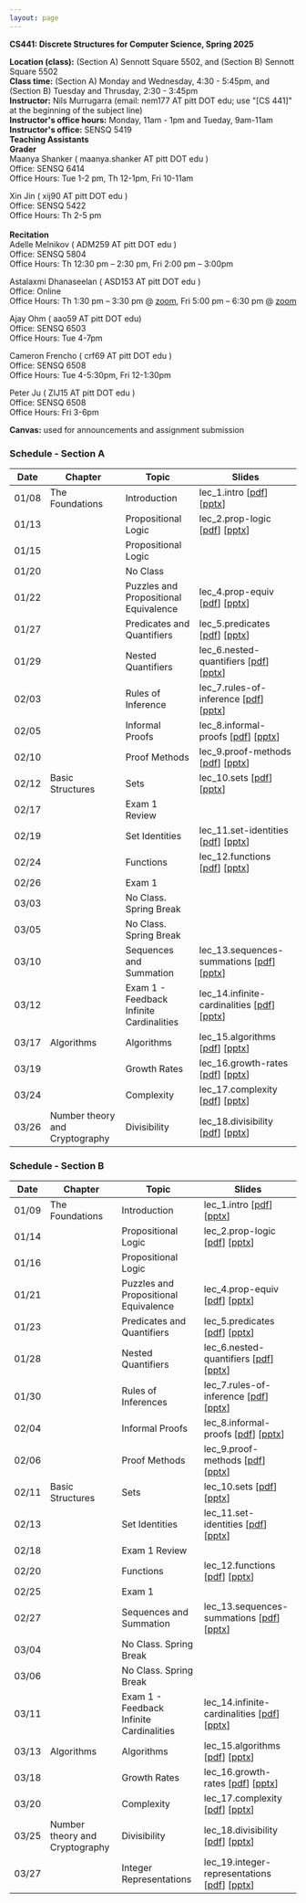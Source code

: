 ```yaml
---
layout: page
---
```


**CS441: Discrete Structures for Computer Science, Spring 2025**

**Location (class):** (Section A) Sennott Square 5502, and (Section B) Sennott Square 5502<br>
**Class time:** (Section A) Monday and Wednesday, 4:30 - 5:45pm, and (Section B) Tuesday and Thrusday, 2:30 - 3:45pm<br>
**Instructor:** Nils Murrugarra (email: nem177 AT pitt DOT edu; use "[CS 441]" at the beginning of the subject line)<br>
**Instructor's office hours:** Monday, 11am - 1pm and Tueday, 9am-11am<br>
**Instructor's office:** SENSQ 5419<br>
**Teaching Assistants**<br>
**Grader**<br>
Maanya Shanker ( maanya.shanker AT pitt DOT edu )<br>
Office: SENSQ 6414<br>
Office Hours: Tue 1-2 pm, Th 12-1pm, Fri 10-11am<br>

Xin Jin ( xij90 AT pitt DOT edu )<br>
Office: SENSQ 5422<br>
Office Hours: Th 2-5 pm<br>
<br>**Recitation**<br>
Adelle Melnikov ( ADM259 AT pitt DOT edu )<br>
Office: SENSQ 5804<br>
Office Hours: Th 12:30 pm – 2:30 pm, Fri 2:00 pm – 3:00pm<br>

Astalaxmi Dhanaseelan ( ASD153 AT pitt DOT edu )<br>
Office: Online<br>
Office Hours: Th 1:30 pm – 3:30 pm @ <a href="https://pitt.zoom.us/j/93911414055">zoom</a>, Fri 5:00 pm – 6:30 pm @ <a href="https://pitt.zoom.us/j/98259654541">zoom</a><br>

Ajay Ohm ( aao59 AT pitt DOT edu)<br>
Office: SENSQ 6503<br>
Office Hours: Tue 4-7pm<br>

Cameron Frencho ( crf69 AT pitt DOT edu )<br>
Office: SENSQ 6508<br>
Office Hours: Tue 4-5:30pm, Fri 12-1:30pm<br>

Peter Ju ( ZIJ15 AT pitt DOT edu )<br>
Office: SENSQ 6508<br>
Office Hours: Fri 3-6pm<br>

**Canvas:** used for announcements and assignment submission<br>

### Schedule - Section A

Date        | Chapter          | Topic             | Slides       
----------- | -----------      | -----------       | -----------  
01/08       | The Foundations  | Introduction      | lec_1.intro [[pdf](https://sites.pitt.edu/~nem177/courses/spring25_cs441/lec_1.intro.pdf)] [[pptx](https://sites.pitt.edu/~nem177/courses/spring25_cs441/lec_1.intro.pptx)]
01/13       |                  | Propositional Logic| lec_2.prop-logic [[pdf](https://sites.pitt.edu/~nem177/courses/spring25_cs441/lec_2.prop-logic.pdf)]  [[pptx](https://sites.pitt.edu/~nem177/courses/spring25_cs441/lec_2.prop-logic.pptx)] 
01/15       |                  | Propositional Logic |  
01/20       |                  | No Class |  
01/22       |                  | Puzzles and Propositional Equivalence | lec_4.prop-equiv [[pdf](https://sites.pitt.edu/~nem177/courses/spring25_cs441/lec_4.prop-equiv.pdf)]  [[pptx](https://sites.pitt.edu/~nem177/courses/spring25_cs441/lec_4.prop-equiv.pptx)]
01/27       |                  | Predicates and Quantifiers | lec_5.predicates [[pdf](https://sites.pitt.edu/~nem177/courses/spring25_cs441/lec_5.predicates.pdf)]  [[pptx](https://sites.pitt.edu/~nem177/courses/spring25_cs441/lec_5.predicates.pptx)]
01/29       |                  | Nested Quantifiers | lec_6.nested-quantifiers [[pdf](https://sites.pitt.edu/~nem177/courses/spring25_cs441/lec_6.nested-quantifiers.pdf)]  [[pptx](https://sites.pitt.edu/~nem177/courses/spring25_cs441/lec_6.nested-quantifiers.pptx)]
02/03       |                  | Rules of Inference | lec_7.rules-of-inference [[pdf](https://sites.pitt.edu/~nem177/courses/spring25_cs441/lec_7.rules-of-inference.pdf)]  [[pptx](https://sites.pitt.edu/~nem177/courses/spring25_cs441/lec_7.rules-of-inference.pptx)]
02/05       |                  | Informal Proofs | lec_8.informal-proofs [[pdf](https://sites.pitt.edu/~nem177/courses/spring25_cs441/lec_8.informal-proofs.pdf)]  [[pptx](https://sites.pitt.edu/~nem177/courses/spring25_cs441/lec_8.informal-proofs.pptx)]
02/10       |                  | Proof Methods | lec_9.proof-methods [[pdf](https://sites.pitt.edu/~nem177/courses/spring25_cs441/lec_9.proof-methods.pdf)]  [[pptx](https://sites.pitt.edu/~nem177/courses/spring25_cs441/lec_9.proof-methods.pptx)]
02/12       |	Basic Structures | Sets | lec_10.sets [[pdf](https://sites.pitt.edu/~nem177/courses/spring25_cs441/lec_10.sets.pdf)]  [[pptx](https://sites.pitt.edu/~nem177/courses/spring25_cs441/lec_10.sets.pptx)]
02/17       |                  | Exam 1 Review | 
02/19       |                  | Set Identities | lec_11.set-identities [[pdf](https://sites.pitt.edu/~nem177/courses/spring25_cs441/lec_11.set-identities.pdf)]  [[pptx](https://sites.pitt.edu/~nem177/courses/spring25_cs441/lec_11.set-identities.pptx)]
02/24       |                  | Functions | lec_12.functions [[pdf](https://sites.pitt.edu/~nem177/courses/spring25_cs441/lec_12.functions.pdf)]  [[pptx](https://sites.pitt.edu/~nem177/courses/spring25_cs441/lec_12.functions.pptx)]
02/26       |                  | Exam 1 | 
03/03       |                  | No Class. Spring Break | 
03/05       |                  | No Class. Spring Break | 
03/10       |                  | Sequences and Summation | lec_13.sequences-summations [[pdf](https://sites.pitt.edu/~nem177/courses/spring25_cs441/lec_13.sequences-summations.pdf)]  [[pptx](https://sites.pitt.edu/~nem177/courses/spring25_cs441/lec_13.sequences-summations.pptx)]
03/12       |                  | Exam 1 - Feedback<br>Infinite Cardinalities | lec_14.infinite-cardinalities [[pdf](https://sites.pitt.edu/~nem177/courses/spring25_cs441/lec_14.infinite-cardinalities.pdf)]  [[pptx](https://sites.pitt.edu/~nem177/courses/spring25_cs441/lec_14.infinite-cardinalities.pptx)]
03/17       | Algorithms       | Algorithms | lec_15.algorithms [[pdf](https://sites.pitt.edu/~nem177/courses/spring25_cs441/lec_15.algorithms.pdf)]  [[pptx](https://sites.pitt.edu/~nem177/courses/spring25_cs441/lec_15.algorithms.pptx)]
03/19       |                  | Growth Rates | lec_16.growth-rates [[pdf](https://sites.pitt.edu/~nem177/courses/spring25_cs441/lec_16.growth-rates.pdf)]  [[pptx](https://sites.pitt.edu/~nem177/courses/spring25_cs441/lec_16.growth-rates.pptx)]
03/24       |                  | Complexity   | lec_17.complexity [[pdf](https://sites.pitt.edu/~nem177/courses/spring25_cs441/lec_17.complexity.pdf)]  [[pptx](https://sites.pitt.edu/~nem177/courses/spring25_cs441/lec_17.complexity.pptx)]
03/26       | Number theory and Cryptography | Divisibility   | lec_18.divisibility [[pdf](https://sites.pitt.edu/~nem177/courses/spring25_cs441/lec_18.divisibility.pdf)]  [[pptx](https://sites.pitt.edu/~nem177/courses/spring25_cs441/lec_18.divisibility.pptx)]

### Schedule - Section B

Date        | Chapter          | Topic             | Slides       
----------- | -----------      | -----------       | -----------  
01/09       | The Foundations  | Introduction      | lec_1.intro [[pdf](https://sites.pitt.edu/~nem177/courses/spring25_cs441/lec_1.intro.pdf)] [[pptx](https://sites.pitt.edu/~nem177/courses/spring25_cs441/lec_1.intro.pptx)]
01/14       |                  | Propositional Logic| lec_2.prop-logic [[pdf](https://sites.pitt.edu/~nem177/courses/spring25_cs441/lec_2.prop-logic.pdf)]  [[pptx](https://sites.pitt.edu/~nem177/courses/spring25_cs441/lec_2.prop-logic.pptx)] 
01/16       |                  | Propositional Logic|  
01/21       |                  | Puzzles and Propositional Equivalence | lec_4.prop-equiv [[pdf](https://sites.pitt.edu/~nem177/courses/spring25_cs441/lec_4.prop-equiv.pdf)]  [[pptx](https://sites.pitt.edu/~nem177/courses/spring25_cs441/lec_4.prop-equiv.pptx)]
01/23       |                  | Predicates and Quantifiers | lec_5.predicates [[pdf](https://sites.pitt.edu/~nem177/courses/spring25_cs441/lec_5.predicates.pdf)]  [[pptx](https://sites.pitt.edu/~nem177/courses/spring25_cs441/lec_5.predicates.pptx)]
01/28       |                  | Nested Quantifiers | lec_6.nested-quantifiers [[pdf](https://sites.pitt.edu/~nem177/courses/spring25_cs441/lec_6.nested-quantifiers.pdf)]  [[pptx](https://sites.pitt.edu/~nem177/courses/spring25_cs441/lec_6.nested-quantifiers.pptx)]
01/30       |                  | Rules of Inferences | lec_7.rules-of-inference [[pdf](https://sites.pitt.edu/~nem177/courses/spring25_cs441/lec_7.rules-of-inference.pdf)]  [[pptx](https://sites.pitt.edu/~nem177/courses/spring25_cs441/lec_7.rules-of-inference.pptx)]
02/04       |                  | Informal Proofs | lec_8.informal-proofs [[pdf](https://sites.pitt.edu/~nem177/courses/spring25_cs441/lec_8.informal-proofs.pdf)]  [[pptx](https://sites.pitt.edu/~nem177/courses/spring25_cs441/lec_8.informal-proofs.pptx)]
02/06       |                  | Proof Methods | lec_9.proof-methods [[pdf](https://sites.pitt.edu/~nem177/courses/spring25_cs441/lec_9.proof-methods.pdf)]  [[pptx](https://sites.pitt.edu/~nem177/courses/spring25_cs441/lec_9.proof-methods.pptx)]
02/11       |	Basic Structures | Sets | lec_10.sets [[pdf](https://sites.pitt.edu/~nem177/courses/spring25_cs441/lec_10.sets.pdf)]  [[pptx](https://sites.pitt.edu/~nem177/courses/spring25_cs441/lec_10.sets.pptx)]
02/13       |                  | Set Identities | lec_11.set-identities [[pdf](https://sites.pitt.edu/~nem177/courses/spring25_cs441/lec_11.set-identities.pdf)]  [[pptx](https://sites.pitt.edu/~nem177/courses/spring25_cs441/lec_11.set-identities.pptx)]
02/18       |                  | Exam 1 Review | 
02/20       |                  | Functions | lec_12.functions [[pdf](https://sites.pitt.edu/~nem177/courses/spring25_cs441/lec_12.functions.pdf)]  [[pptx](https://sites.pitt.edu/~nem177/courses/spring25_cs441/lec_12.functions.pptx)]
02/25       |                  | Exam 1 | 
02/27       |                  | Sequences and Summation | lec_13.sequences-summations [[pdf](https://sites.pitt.edu/~nem177/courses/spring25_cs441/lec_13.sequences-summations.pdf)]  [[pptx](https://sites.pitt.edu/~nem177/courses/spring25_cs441/lec_13.sequences-summations.pptx)]
03/04       |                  | No Class. Spring Break | 
03/06       |                  | No Class. Spring Break | 
03/11       |                  | Exam 1 - Feedback<br>Infinite Cardinalities | lec_14.infinite-cardinalities [[pdf](https://sites.pitt.edu/~nem177/courses/spring25_cs441/lec_14.infinite-cardinalities.pdf)]  [[pptx](https://sites.pitt.edu/~nem177/courses/spring25_cs441/lec_14.infinite-cardinalities.pptx)]
03/13       | Algorithms       | Algorithms | lec_15.algorithms [[pdf](https://sites.pitt.edu/~nem177/courses/spring25_cs441/lec_15.algorithms.pdf)]  [[pptx](https://sites.pitt.edu/~nem177/courses/spring25_cs441/lec_15.algorithms.pptx)]
03/18       |                  | Growth Rates | lec_16.growth-rates [[pdf](https://sites.pitt.edu/~nem177/courses/spring25_cs441/lec_16.growth-rates.pdf)]  [[pptx](https://sites.pitt.edu/~nem177/courses/spring25_cs441/lec_16.growth-rates.pptx)]
03/20       |                  | Complexity   | lec_17.complexity [[pdf](https://sites.pitt.edu/~nem177/courses/spring25_cs441/lec_17.complexity.pdf)]  [[pptx](https://sites.pitt.edu/~nem177/courses/spring25_cs441/lec_17.complexity.pptx)]
03/25       | Number theory and Cryptography | Divisibility   | lec_18.divisibility [[pdf](https://sites.pitt.edu/~nem177/courses/spring25_cs441/lec_18.divisibility.pdf)]  [[pptx](https://sites.pitt.edu/~nem177/courses/spring25_cs441/lec_18.divisibility.pptx)]
03/27       |                  | Integer Representations   | lec_19.integer-representations [[pdf](https://sites.pitt.edu/~nem177/courses/spring25_cs441/lec_19.integer-representations.pdf)]  [[pptx](https://sites.pitt.edu/~nem177/courses/spring25_cs441/lec_19.integer-representations.pptx)]
